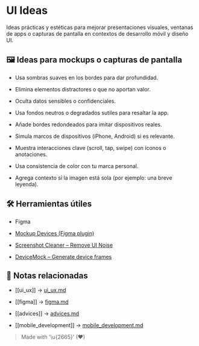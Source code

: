 # UI Ideas

Ideas prácticas y estéticas para mejorar presentaciones visuales, ventanas de apps o capturas de pantalla en contextos de desarrollo móvil y diseño UI.

## 🖼️ Ideas para mockups o capturas de pantalla

- Usa sombras suaves en los bordes para dar profundidad.  

- Elimina elementos distractores o que no aportan valor.  

- Oculta datos sensibles o confidenciales.  

- Usa fondos neutros o degradados sutiles para resaltar la app.  

- Añade bordes redondeados para imitar dispositivos reales.  

- Simula marcos de dispositivos (iPhone, Android) si es relevante.  

- Muestra interacciones clave (scroll, tap, swipe) con íconos o anotaciones.  

- Usa consistencia de color con tu marca personal.  

- Agrega contexto si la imagen está sola (por ejemplo: una breve leyenda).  

## 🛠️ Herramientas útiles

- Figma

- [Mockup Devices (Figma plugin)](https://www.figma.com/community/plugin/747985061927442022/Mockup)  

- [Screenshot Cleaner – Remove UI Noise](https://screenshotcleaner.com/)  

- [DeviceMock – Generate device frames](https://devicemock.com/)  

## 🔗 Notas relacionadas
 
- [[ui_ux]] → [ui_ux.md](/ui-ux/ui_ux.md)  

- [[figma]] → [figma.md](/tools/figma.md)  

- [[advices]] → [advices.md](/advices/advices.md) 
 
- [[mobile_development]] → [mobile_development.md](/overview/mobile_development.md)

> Made with '\u{2665}' (♥)
